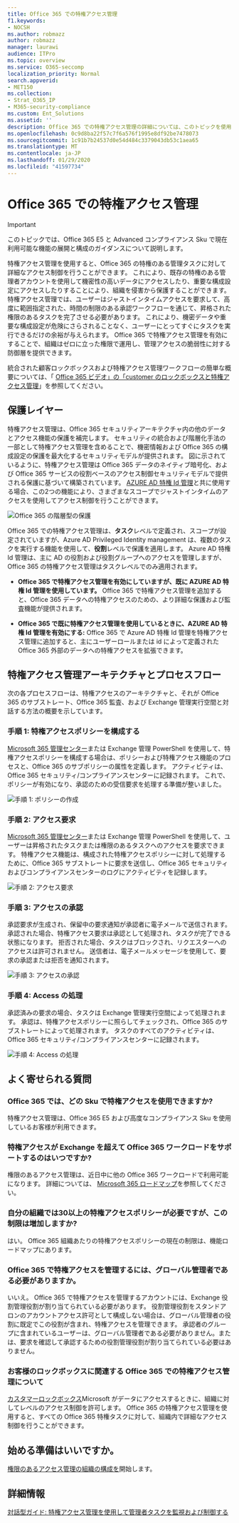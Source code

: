 ```yaml
---
title: Office 365 での特権アクセス管理
f1.keywords:
- NOCSH
ms.author: robmazz
author: robmazz
manager: laurawi
audience: ITPro
ms.topic: overview
ms.service: O365-seccomp
localization_priority: Normal
search.appverid:
- MET150
ms.collection:
- Strat_O365_IP
- M365-security-compliance
ms.custom: Ent_Solutions
ms.assetid: ''
description: Office 365 での特権アクセス管理の詳細については、このトピックを使用してください。
ms.openlocfilehash: 0c9d8ba22f57c7f6a576f1995e8df92be7478073
ms.sourcegitcommit: 1c91b7b24537d0e54d484c3379043db53c1aea65
ms.translationtype: MT
ms.contentlocale: ja-JP
ms.lasthandoff: 01/29/2020
ms.locfileid: "41597734"
---
```

# <a name="privileged-access-management-in-office-365"></a>Office 365 での特権アクセス管理

> [!IMPORTANT]
> このトピックでは、Office 365 E5 と Advanced コンプライアンス Sku で現在利用可能な機能の展開と構成のガイダンスについて説明します。

特権アクセス管理を使用すると、Office 365 の特権のある管理タスクに対して詳細なアクセス制御を行うことができます。 これにより、既存の特権のある管理者アカウントを使用して機密性の高いデータにアクセスしたり、重要な構成設定にアクセスしたりすることにより、組織を侵害から保護することができます。 特権アクセス管理では、ユーザーはジャストインタイムアクセスを要求して、高度に範囲指定された、時間の制限のある承認ワークフローを通じて、昇格された権限のあるタスクを完了させる必要があります。 これにより、機密データや重要な構成設定が危険にさらされることなく、ユーザーにとってすぐにタスクを実行できるだけの余裕が与えられます。 Office 365 で特権アクセス管理を有効にすることで、組織はゼロに立った権限で運用し、管理アクセスの脆弱性に対する防御層を提供できます。

統合された顧客ロックボックスおよび特権アクセス管理ワークフローの簡単な概要については、「 [Office 365 ビデオ」の「customer のロックボックスと特権アクセス管理](https://go.microsoft.com/fwlink/?linkid=2066800)」を参照してください。

## <a name="layers-of-protection"></a>保護レイヤー

特権アクセス管理は、Office 365 セキュリティアーキテクチャ内の他のデータとアクセス機能の保護を補完します。 セキュリティの統合および階層化手法の一部として特権アクセス管理を含めることで、機密情報および Office 365 の構成設定の保護を最大化するセキュリティモデルが提供されます。 図に示されているように、特権アクセス管理は Office 365 データのネイティブ暗号化、および Office 365 サービスの役割ベースのアクセス制御セキュリティモデルで提供される保護に基づいて構築されています。 [AZURE AD 特権 Id 管理](https://docs.microsoft.com/azure/active-directory/active-directory-privileged-identity-management-configure)と共に使用する場合、この2つの機能により、さまざまなスコープでジャストインタイムのアクセスを使用してアクセス制御を行うことができます。

![Office 365 の階層型の保護](media/pam-layered-protection.png)

Office 365 での特権アクセス管理は、**タスク**レベルで定義され、スコープが設定されていますが、Azure AD Privileged Identity management は、複数のタスクを実行する機能を使用して、**役割**レベルで保護を適用します。 Azure AD 特権 Id 管理は、主に AD の役割および役割グループへのアクセスを管理しますが、Office 365 の特権アクセス管理はタスクレベルでのみ適用されます。

- **Office 365 で特権アクセス管理を有効にしていますが、既に AZURE AD 特権 Id 管理を使用しています。** Office 365 で特権アクセス管理を追加すると、Office 365 データへの特権アクセスのための、より詳細な保護および監査機能が提供されます。

- **Office 365 で既に特権アクセス管理を使用しているときに、AZURE AD 特権 Id 管理を有効にする:** Office 365 で Azure AD 特権 Id 管理を特権アクセス管理に追加すると、主にユーザーロールまたは id によって定義された Office 365 外部のデータへの特権アクセスを拡張できます。  

## <a name="privileged-access-management-architecture-and-process-flow"></a>特権アクセス管理アーキテクチャとプロセスフロー

次の各プロセスフローは、特権アクセスのアーキテクチャと、それが Office 365 のサブストレート、Office 365 監査、および Exchange 管理実行空間と対話する方法の概要を示しています。

### <a name="step-1-configure-a-privileged-access-policy"></a>手順 1: 特権アクセスポリシーを構成する

[Microsoft 365 管理センター](https://admin.microsoft.com)または Exchange 管理 PowerShell を使用して、特権アクセスポリシーを構成する場合は、ポリシーおよび特権アクセス機能のプロセスと、Office 365 のサブポリシーの属性を定義します。 アクティビティは、Office 365 セキュリティ/コンプライアンスセンターに記録されます。 これで、ポリシーが有効になり、承認のための受信要求を処理する準備が整いました。

![手順 1: ポリシーの作成](media/pam-step1-policy-creation.jpg)

### <a name="step-2-access-request"></a>手順 2: アクセス要求

[Microsoft 365 管理センター](https://admin.microsoft.com)または Exchange 管理 PowerShell を使用して、ユーザーは昇格されたタスクまたは権限のあるタスクへのアクセスを要求できます。 特権アクセス機能は、構成された特権アクセスポリシーに対して処理するために、Office 365 サブストレートに要求を送信し、Office 365 セキュリティおよびコンプライアンスセンターのログにアクティビティを記録します。

![手順 2: アクセス要求](media/pam-step2-access-request.jpg)

### <a name="step-3-access-approval"></a>手順 3: アクセスの承認

承認要求が生成され、保留中の要求通知が承認者に電子メールで送信されます。 承認された場合、特権アクセス要求は承認として処理され、タスクが完了できる状態になります。 拒否された場合、タスクはブロックされ、リクエスターへのアクセスは許可されません。 送信者は、電子メールメッセージを使用して、要求の承認または拒否を通知されます。

![手順 3: アクセスの承認](media/pam-step3-access-approval.jpg)

### <a name="step-4-access-processing"></a>手順 4: Access の処理

承認済みの要求の場合、タスクは Exchange 管理実行空間によって処理されます。 承認は、特権アクセスポリシーに照らしてチェックされ、Office 365 のサブストレートによって処理されます。 タスクのすべてのアクティビティは、Office 365 セキュリティ/コンプライアンスセンターに記録されます。

![手順 4: Access の処理](media/pam-step4-access-processing.jpg)

## <a name="frequently-asked-questions"></a>よく寄せられる質問

### <a name="what-skus-can-use-privileged-access-in-office-365"></a>Office 365 では、どの Sku で特権アクセスを使用できますか?
特権アクセス管理は、Office 365 E5 および高度なコンプライアンス Sku を使用しているお客様が利用できます。

### <a name="when-will-privileged-access-support-office-365-workloads-beyond-exchange"></a>特権アクセスが Exchange を超えて Office 365 ワークロードをサポートするのはいつですか?
権限のあるアクセス管理は、近日中に他の Office 365 ワークロードで利用可能になります。 詳細については、 [Microsoft 365 ロードマップ](https://www.microsoft.com/microsoft-365/roadmap)を参照してください。

### <a name="my-organization-needs-more-than-30-privileged-access-policies-will-this-limit-be-increased"></a>自分の組織では30以上の特権アクセスポリシーが必要ですが、この制限は増加しますか?
はい。 Office 365 組織あたりの特権アクセスポリシーの現在の制限は、機能ロードマップにあります。

### <a name="do-i-need-to-be-a-global-admin-to-manage-privileged-access-in-office-365"></a>Office 365 で特権アクセスを管理するには、グローバル管理者である必要がありますか。
いいえ。 Office 365 で特権アクセスを管理するアカウントには、Exchange 役割管理役割が割り当てられている必要があります。 役割管理役割をスタンドアロンのアカウントアクセス許可として構成しない場合は、グローバル管理者の役割に既定でこの役割が含まれ、特権アクセスを管理できます。 承認者のグループに含まれているユーザーは、グローバル管理者である必要がありません。または、要求を確認して承認するための役割管理役割が割り当てられている必要はありません。

### <a name="how-is-privileged-access-management-in-office-365-related-to-customer-lockbox"></a>お客様のロックボックスに関連する Office 365 での特権アクセス管理について
[カスタマーロックボックス](https://docs.microsoft.com/office365/admin/manage/customer-lockbox-requests)Microsoft がデータにアクセスするときに、組織に対してレベルのアクセス制御を許可します。 Office 365 の特権アクセス管理を使用すると、すべての Office 365 特権タスクに対して、組織内で詳細なアクセス制御を行うことができます。

## <a name="ready-to-get-started"></a>始める準備はいいですか。

[権限のあるアクセス管理の組織の構成を](privileged-access-management-configuration.md)開始します。

## <a name="learn-more"></a>詳細情報

[対話型ガイド: 特権アクセス管理を使用して管理者タスクを監視および制御する](https://content.cloudguides.com/guides/Privileged%20Access%20Management)